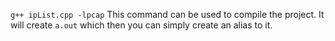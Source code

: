 `g++ ipList.cpp -lpcap` This command can be used to compile the project.
It will create `a.out` which then you can simply create an alias to it.

